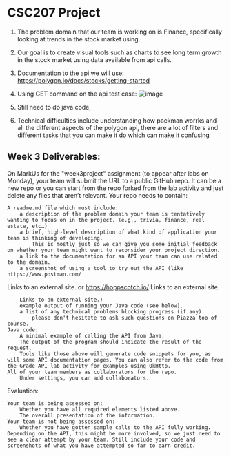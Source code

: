 # CSC207 Project
1) The problem domain that our team is working on is Finance, specifically looking at trends in the stock market using. 
2) Our goal is to create visual tools such as charts to see long term growth in the stock market using data available from api calls. 
3) Documentation to the api we will use: https://polygon.io/docs/stocks/getting-started
4) Using GET command on the api test case: 
![image](https://github.com/luwaidev/CSC207/assets/118492882/18a1e0bc-7721-4e7b-b6c0-211ed01998fd)

5) Still need to do java code, 
6) Technical difficulties include understanding how packman worrks and all the different aspects of the polygon api, there are a lot of filters and different tasks that you can make it do
   which can make it confusing 


## Week 3 Deliverables:

On MarkUs for the "week3project" assignment (to appear after labs on Monday), your team will submit the URL to a public GitHub repo. It can be a new repo or you can start from the repo forked from the lab activity and just delete any files that aren’t relevant. Your repo needs to contain:

    A readme.md file which must include:
        a description of the problem domain your team is tentatively wanting to focus on in the project. (e.g., trivia, finance, real estate, etc…)
        a brief, high-level description of what kind of application your team is thinking of developing.
            This is mostly just so we can give you some initial feedback on whether your team might want to reconsider your project direction.
        a link to the documentation for an API your team can use related to the domain.
        a screenshot of using a tool to try out the API (like https://www.postman.com/ 
      

Links to an external site. or https://hoppscotch.io/ Links to an external site.

        Links to an external site.)
        example output of running your Java code (see below).
        a list of any technical problems blocking progress (if any)
            please don't hesitate to ask such questions on Piazza too of course.
    Java code:
        A minimal example of calling the API from Java.
        The output of the program should indicate the result of the request.
        Tools like those above will generate code snippets for you, as will some API documentation pages. You can also refer to the code from the Grade API lab activity for examples using OkHttp.
    All of your team members as collaborators for the repo.
        Under settings, you can add collaborators.

Evaluation:

    Your team is being assessed on:
        Whether you have all required elements listed above.
        The overall presentation of the information.
    Your team is not being assessed on:
        Whether you have gotten sample calls to the API fully working. Depending on the API, this might be more involved, so we just need to see a clear attempt by your team. Still include your code and screenshots of what you have attempted so far to earn credit.
